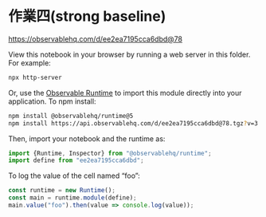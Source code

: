 # 作業四(strong baseline)

https://observablehq.com/d/ee2ea7195cca6dbd@78

View this notebook in your browser by running a web server in this folder. For
example:

~~~sh
npx http-server
~~~

Or, use the [Observable Runtime](https://github.com/observablehq/runtime) to
import this module directly into your application. To npm install:

~~~sh
npm install @observablehq/runtime@5
npm install https://api.observablehq.com/d/ee2ea7195cca6dbd@78.tgz?v=3
~~~

Then, import your notebook and the runtime as:

~~~js
import {Runtime, Inspector} from "@observablehq/runtime";
import define from "ee2ea7195cca6dbd";
~~~

To log the value of the cell named “foo”:

~~~js
const runtime = new Runtime();
const main = runtime.module(define);
main.value("foo").then(value => console.log(value));
~~~
